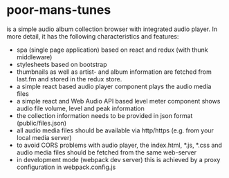 # poor-mans-tunes

is a simple audio album collection browser with integrated audio player. 
In more detail, it has the following characteristics and features:
* spa (single page application) based on react and redux (with thunk middleware)
* stylesheets based on bootstrap
* thumbnails as well as artist- and album information are fetched from last.fm and stored in the redux store.
* a simple react based audio player component plays the audio media files
* a simple react and Web Audio API based level meter component shows audio file volume, level and peak information 
* the collection information needs to be provided in json format (public/files.json)
* all audio media files should be available via http/https (e.g. from your local media server)
* to avoid CORS problems with audio player, the index.html, *.js, *.css and audio media files should be fetched from the same web-server
* in development mode (webpack dev server) this is achieved by a proxy configuration in webpack.config.js  
